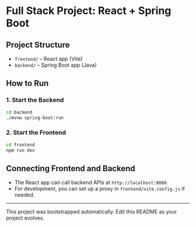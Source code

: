 # Full Stack Project: React + Spring Boot

## Project Structure

- `frontend/` – React app (Vite)
- `backend/` – Spring Boot app (Java)

## How to Run

### 1. Start the Backend
```sh
cd backend
./mvnw spring-boot:run
```

### 2. Start the Frontend
```sh
cd frontend
npm run dev
```

## Connecting Frontend and Backend
- The React app can call backend APIs at `http://localhost:8080`.
- For development, you can set up a proxy in `frontend/vite.config.js` if needed.

---

This project was bootstrapped automatically. Edit this README as your project evolves.
